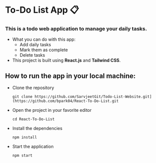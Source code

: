 # To-Do List App 📋

### This is a todo web application to manage your daily tasks.

- What you can do with this app:
    - Add daily tasks
    - Mark them as complete 
    - Delete tasks 
- This project is built using **React.js** and **Tailwind CSS**.

## How to run the app in your local machine:
- Clone the repository 
    ```
    git clone https://github.com/SarvjeetGit/Todo-List-Website.git](https://github.com/bpark04/React-To-Do-List.git
    ```
- Open the project in your favorite editor 
    ```
    cd React-To-Do-List 
    ```
- Install the dependencies
    ```
    npm install
     ```
- Start the application
    ```
    npm start
    ```
